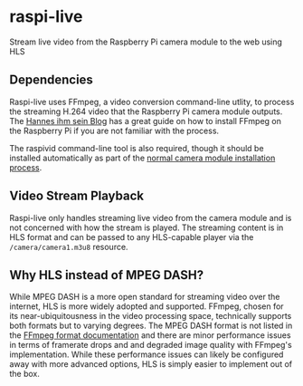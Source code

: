 # raspi-live
Stream live video from the Raspberry Pi camera module to the web using HLS

## Dependencies
Raspi-live uses FFmpeg, a video conversion command-line utlity, to process the streaming H.264 video that the Raspberry Pi camera module outputs. The [Hannes ihm sein Blog](http://hannes.enjoys.it/blog/2016/03/ffmpeg-on-raspbian-raspberry-pi/) has a great guide on how to install FFmpeg on the Raspberry Pi if you are not familiar with the process.

The raspivid command-line tool is also required, though it should be installed automatically as part of the [normal camera module installation process](https://www.raspberrypi.org/documentation/usage/camera/).

## Video Stream Playback
Raspi-live only handles streaming live video from the camera module and is not concerned with how the stream is played. The streaming content is in HLS format and can be passed to any HLS-capable player via the `/camera/camera1.m3u8` resource.

## Why HLS instead of MPEG DASH?
While MPEG DASH is a more open standard for streaming video over the internet, HLS is more widely adopted and supported. FFmpeg, chosen for its near-ubiquitousness in the video processing space, technically supports both formats but to varying degrees. The MPEG DASH format is not listed in the [FFmpeg format documentation](https://www.ffmpeg.org/ffmpeg-formats.html) and there are minor performance issues in terms of framerate drops and and degraded image quality with FFmpeg's implementation. While these performance issues can likely be configured away with more advanced options, HLS is simply easier to implement out of the box.
